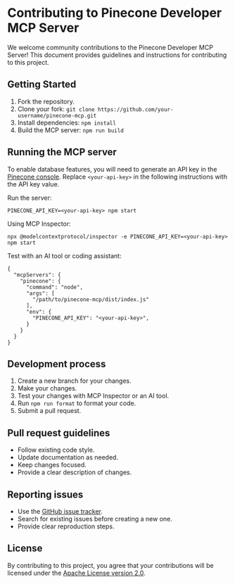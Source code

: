 # Contributing to Pinecone Developer MCP Server

We welcome community contributions to the Pinecone Developer MCP Server! This document provides guidelines and instructions for contributing to this project.

## Getting Started

1. Fork the repository.
2. Clone your fork: `git clone https://github.com/your-username/pinecone-mcp.git`
3. Install dependencies: `npm install`
4. Build the MCP server: `npm run build`

## Running the MCP server

To enable database features, you will need to generate an API key in the [Pinecone console](https://app.pinecone.io). Replace `<your-api-key>` in the following instructions with the API key value.

Run the server:
```
PINECONE_API_KEY=<your-api-key> npm start
```

Using MCP Inspector:
```
npx @modelcontextprotocol/inspector -e PINECONE_API_KEY=<your-api-key> npm start
```

Test with an AI tool or coding assistant:
```
{
  "mcpServers": {
    "pinecone": {
      "command": "node",
      "args": [
        "/path/to/pinecone-mcp/dist/index.js"
      ],
      "env": {
        "PINECONE_API_KEY": "<your-api-key>",
      }
    }
  }
}
```

## Development process
1. Create a new branch for your changes.
2. Make your changes.
3. Test your changes with MCP Inspector or an AI tool.
4. Run `npm run format` to format your code.
5. Submit a pull request.

## Pull request guidelines
- Follow existing code style.
- Update documentation as needed.
- Keep changes focused.
- Provide a clear description of changes.

## Reporting issues
- Use the [GitHub issue tracker](https://github.com/pinecone-io/pinecone-mcp/issues).
- Search for existing issues before creating a new one.
- Provide clear reproduction steps.

## License
By contributing to this project, you agree that your contributions will be licensed under the [Apache License version 2.0](LICENSE).
